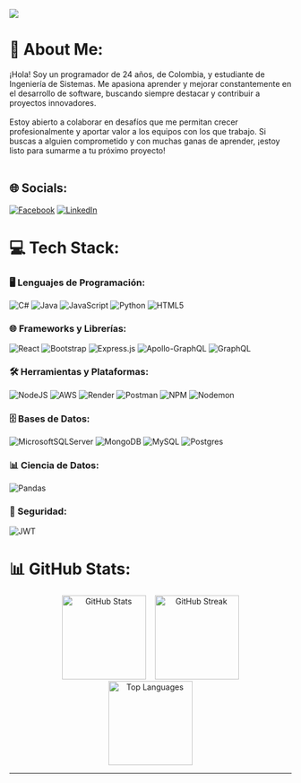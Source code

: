 [![](https://visitcount.itsvg.in/api?id=JhonatanGuarin&icon=0&color=1)](https://visitcount.itsvg.in)

# 💫 About Me:
¡Hola! Soy un programador de 24 años, de Colombia, y estudiante de Ingeniería de Sistemas. Me apasiona aprender y mejorar constantemente en el desarrollo de software, buscando siempre destacar y contribuir a proyectos innovadores.<br><br>Estoy abierto a colaborar en desafíos que me permitan crecer profesionalmente y aportar valor a los equipos con los que trabajo. Si buscas a alguien comprometido y con muchas ganas de aprender, ¡estoy listo para sumarme a tu próximo proyecto!<br><br>

## 🌐 Socials:
[![Facebook](https://img.shields.io/badge/Facebook-%231877F2.svg?style=for-the-badge&logo=Facebook&logoColor=white)](https://www.facebook.com/jhonatan.guarin.7) 
[![LinkedIn](https://img.shields.io/badge/LinkedIn-%230077B5.svg?style=for-the-badge&logo=linkedin&logoColor=white)](https://www.linkedin.com/in/jhonatan-guarin-715613150/) 

# 💻 Tech Stack:

### 🖥️ Lenguajes de Programación:
![C#](https://img.shields.io/badge/c%23-%23239120.svg?style=for-the-badge&logo=csharp&logoColor=white) 
![Java](https://img.shields.io/badge/java-%23ED8B00.svg?style=for-the-badge&logo=openjdk&logoColor=white) 
![JavaScript](https://img.shields.io/badge/javascript-%23323330.svg?style=for-the-badge&logo=javascript&logoColor=%23F7DF1E) 
![Python](https://img.shields.io/badge/python-3670A0?style=for-the-badge&logo=python&logoColor=ffdd54) 
![HTML5](https://img.shields.io/badge/html5-%23E34F26.svg?style=for-the-badge&logo=html5&logoColor=white)

### 🌐 Frameworks y Librerías:
![React](https://img.shields.io/badge/react-%2320232a.svg?style=for-the-badge&logo=react&logoColor=%2361DAFB) 
![Bootstrap](https://img.shields.io/badge/bootstrap-%238511FA.svg?style=for-the-badge&logo=bootstrap&logoColor=white) 
![Express.js](https://img.shields.io/badge/express.js-%23404d59.svg?style=for-the-badge&logo=express&logoColor=%2361DAFB) 
![Apollo-GraphQL](https://img.shields.io/badge/-ApolloGraphQL-311C87?style=for-the-badge&logo=apollo-graphql) 
![GraphQL](https://img.shields.io/badge/-GraphQL-E10098?style=for-the-badge&logo=graphql&logoColor=white)

### 🛠️ Herramientas y Plataformas:
![NodeJS](https://img.shields.io/badge/node.js-6DA55F?style=for-the-badge&logo=node.js&logoColor=white)
![AWS](https://img.shields.io/badge/AWS-%23FF9900.svg?style=for-the-badge&logo=amazon-aws&logoColor=white) 
![Render](https://img.shields.io/badge/Render-%46E3B7.svg?style=for-the-badge&logo=render&logoColor=white) 
![Postman](https://img.shields.io/badge/Postman-FF6C37?style=for-the-badge&logo=postman&logoColor=white) 
![NPM](https://img.shields.io/badge/NPM-%23CB3837.svg?style=for-the-badge&logo=npm&logoColor=white) 
![Nodemon](https://img.shields.io/badge/NODEMON-%23323330.svg?style=for-the-badge&logo=nodemon&logoColor=%BBDEAD)

### 🗄️ Bases de Datos:
![MicrosoftSQLServer](https://img.shields.io/badge/Microsoft%20SQL%20Server-CC2927?style=for-the-badge&logo=microsoft%20sql%20server&logoColor=white) 
![MongoDB](https://img.shields.io/badge/MongoDB-%234ea94b.svg?style=for-the-badge&logo=mongodb&logoColor=white) 
![MySQL](https://img.shields.io/badge/mysql-4479A1.svg?style=for-the-badge&logo=mysql&logoColor=white) 
![Postgres](https://img.shields.io/badge/postgres-%23316192.svg?style=for-the-badge&logo=postgresql&logoColor=white) 

### 📊 Ciencia de Datos:
![Pandas](https://img.shields.io/badge/pandas-%23150458.svg?style=for-the-badge&logo=pandas&logoColor=white)

### 🔐 Seguridad:
![JWT](https://img.shields.io/badge/JWT-black?style=for-the-badge&logo=JSON%20web%20tokens)



# 📊 GitHub Stats:
<div align="center">
  <img src="https://github-readme-stats.vercel.app/api?username=JhonatanGuarin&theme=github_dark_dimmed&hide_border=false&include_all_commits=false&count_private=false" height="150" alt="GitHub Stats"/>&nbsp;&nbsp;&nbsp;
  <img src="https://github-readme-streak-stats.herokuapp.com/?user=JhonatanGuarin&theme=github_dark_dimmed&hide_border=false" height="150" alt="GitHub Streak"/>
</div>
<div align="center">
  <img src="https://github-readme-stats.vercel.app/api/top-langs/?username=JhonatanGuarin&theme=github_dark_dimmed&hide_border=false&include_all_commits=false&count_private=false&layout=compact" height="150" alt="Top Languages"/>
</div>

---




